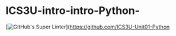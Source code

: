 # ICS3U-intro-intro-Python-

[![GitHub's Super Linter](https://github.com/ICS3U-Unit01-Python/workflows/GitHub's%20Super%20Linter/badge.svg)](https://github.com/ICS3U-Unit01-Python
